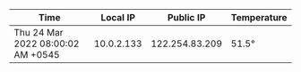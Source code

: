 | Time     | Local IP | Public IP | Temperature |
| ----------- | ----------- | ----------- | ----------- |
| Thu 24 Mar 2022 08:00:02 AM +0545      | 10.0.2.133     | 122.254.83.209  | 51.5° |
